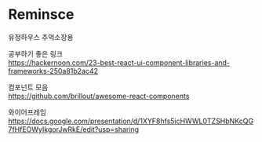 # Reminsce
유정하우스 추억소장용

공부하기 좋은 링크  
https://hackernoon.com/23-best-react-ui-component-libraries-and-frameworks-250a81b2ac42


컴포넌트 모음  
https://github.com/brillout/awesome-react-components
  
와이어프레임  
https://docs.google.com/presentation/d/1XYF8hfs5icHWWL0TZSHbNKcQG7fHfEOWyIkgorJwRkE/edit?usp=sharing

